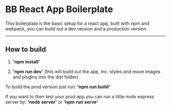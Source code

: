 BB React App Boilerplate
===================
This boilerplate is the basic setup for a react app, built with npm and webpack, you can build out a dev version and a production version.

----------


How to build
-------------

1) **'npm install'**

2) **'npm run dev'** (this will build out the app, inc. styles and move images and plugins into the dist folder) 

To build the prod version just run:
**'npm run build'**

If you want to then test your prod app you can run a little node express server by:
**'node server'** or **'npm run serve'**

